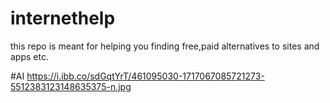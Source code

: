 # internethelp
this repo is meant for helping you finding free,paid alternatives to sites and apps etc.

#AI
https://i.ibb.co/sdGqtYrT/461095030-1717067085721273-5512383123148635375-n.jpg

